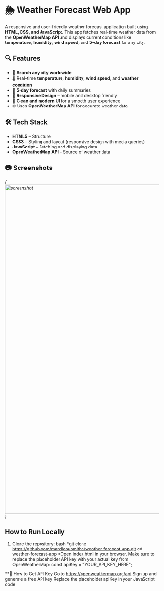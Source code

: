 # 🌦️ Weather Forecast Web App

A responsive and user-friendly weather forecast application built using **HTML, CSS, and JavaScript**. 
This app fetches real-time weather data from the **OpenWeatherMap API** and displays current conditions like **temperature**, **humidity**, **wind speed**, and **5-day forecast** for any city.

## 🔍 Features

- 📍 **Search any city worldwide**
- 🌡️ Real-time **temperature**, **humidity**, **wind speed**, and **weather condition**
- 📅 **5-day forecast** with daily summaries
- 📱 **Responsive Design** – mobile and desktop friendly
- 🎨 **Clean and modern UI** for a smooth user experience
- 🌐 Uses **OpenWeatherMap API** for accurate weather data

## 🛠️ Tech Stack

- **HTML5** – Structure
- **CSS3** – Styling and layout (responsive design with media queries)
- **JavaScript** – Fetching and displaying data
- **OpenWeatherMap API** – Source of weather data

## 📷 Screenshots

*(<img width="1918" height="1079" alt="screenshot" src="https://github.com/user-attachments/assets/85075354-9419-4539-ab16-5ec81629c41e" />)*


## How to Run Locally

1. Clone the repository:
bash
*git clone https://github.com/marellasusmitha/weather-forecast-app.git
cd weather-forecast-app
*Open index.html in your browser.
Make sure to replace the placeholder API key with your actual key from OpenWeatherMap:
const apiKey = "YOUR_API_KEY_HERE";

**🔐 How to Get API Key
    Go to https://openweathermap.org/api
    Sign up and generate a free API key
    Replace the placeholder apiKey in your JavaScript code
